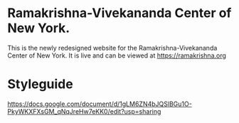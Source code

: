 # Ramakrishna-Vivekananda Center of New York.
This is the newly redesigned website for the Ramakrishna-Vivekananda Center of New York. It is live and can be viewed at https://ramakrishna.org


# Styleguide
https://docs.google.com/document/d/1gLM6ZN4bJQSlBGu1O-PkyWKXFXsGM_qNqJreHw7eKK0/edit?usp=sharing
